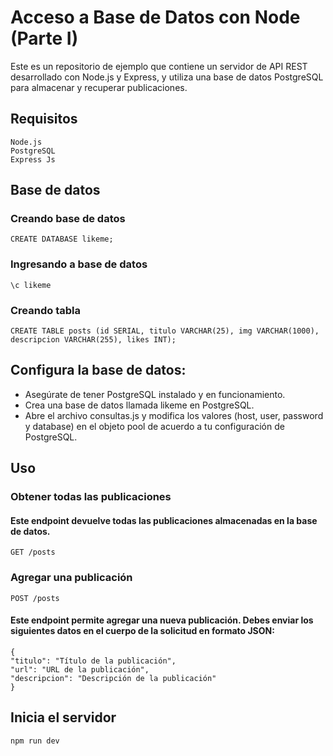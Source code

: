 # Acceso a Base de Datos con Node (Parte I)
Este es un repositorio de ejemplo que contiene un servidor de API REST desarrollado con Node.js y Express, y utiliza una base de datos PostgreSQL para almacenar y recuperar publicaciones.

## Requisitos

    Node.js
    PostgreSQL
    Express Js
 
## Base de datos
  ### Creando base de datos
    CREATE DATABASE likeme;
  ### Ingresando a base de datos
    \c likeme
  ### Creando tabla
    CREATE TABLE posts (id SERIAL, titulo VARCHAR(25), img VARCHAR(1000), descripcion VARCHAR(255), likes INT);
    
## Configura la base de datos:
   - Asegúrate de tener PostgreSQL instalado y en funcionamiento.
   - Crea una base de datos llamada likeme en PostgreSQL.
   - Abre el archivo consultas.js y modifica los valores 
      (host, user, password y database) en el objeto pool de acuerdo a tu configuración de PostgreSQL.
      
## Uso

### Obtener todas las publicaciones

#### Este endpoint devuelve todas las publicaciones almacenadas en la base de datos.

    GET /posts


### Agregar una publicación

    POST /posts

#### Este endpoint permite agregar una nueva publicación. Debes enviar los siguientes datos en el cuerpo de la solicitud en formato JSON:

    {
    "titulo": "Título de la publicación",
    "url": "URL de la publicación",
    "descripcion": "Descripción de la publicación"
    }
    
## Inicia el servidor
    npm run dev

